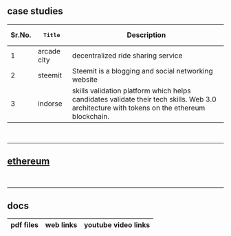 case studies
-----------------------------
Sr.No. | <pre>     Title       </pre> | Description
------ | ----- | ------------
1 | arcade city | decentralized ride sharing service
2 | steemit | Steemit is a blogging and social networking website
3 | indorse | skills validation platform which helps candidates validate their tech skills. Web 3.0 architecture with tokens on the ethereum blockchain.
<br />

-----

## [ethereum](https://github.com/official-akshayjadhav/ethereumbook)
<br />

-----

docs
------------------------------------------- 
pdf files | web links | youtube video links  
--------- | --------- | -------------------
